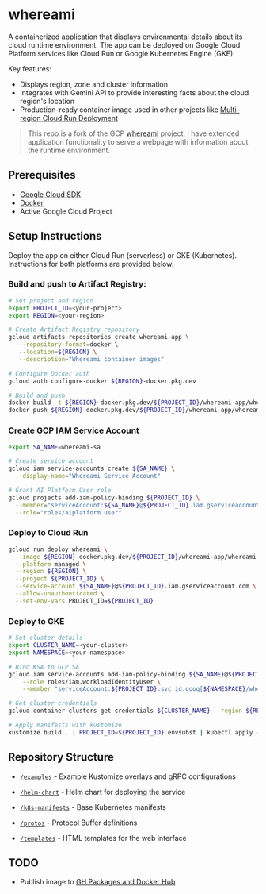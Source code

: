 # whereami

A containerized application that displays environmental details about its cloud runtime environment. The app can be deployed on Google Cloud Platform services like Cloud Run or Google Kubernetes Engine (GKE).

Key features:
- Displays region, zone and cluster information 
- Integrates with Gemini API to provide interesting facts about the cloud region's location
- Production-ready container image used in other projects like [Multi-region Cloud Run Deployment](https://github.com/gallaglo/gcp-demos-notes-and-tricks/tree/main/run/multi-region)

> This repo is a fork of the GCP [whereami](https://github.com/GoogleCloudPlatform/kubernetes-engine-samples/tree/main/quickstarts/whereami) project. I have extended application functionality to serve a webpage with information about the runtime environment.

## Prerequisites

- [Google Cloud SDK](https://cloud.google.com/sdk/docs/install)
- [Docker](https://docs.docker.com/get-docker/)
- Active Google Cloud Project

## Setup Instructions

Deploy the app on either Cloud Run (serverless) or GKE (Kubernetes). Instructions for both platforms are provided below.

### Build and push to Artifact Registry:

```bash
# Set project and region
export PROJECT_ID=<your-project>
export REGION=<your-region>

# Create Artifact Registry repository
gcloud artifacts repositories create whereami-app \
   --repository-format=docker \
   --location=${REGION} \
   --description="Whereami container images"

# Configure Docker auth 
gcloud auth configure-docker ${REGION}-docker.pkg.dev

# Build and push
docker build -t ${REGION}-docker.pkg.dev/${PROJECT_ID}/whereami-app/whereami:latest .
docker push ${REGION}-docker.pkg.dev/${PROJECT_ID}/whereami-app/whereami:latest
```
### Create GCP IAM Service Account
```bash
export SA_NAME=whereami-sa

# Create service account
gcloud iam service-accounts create ${SA_NAME} \
  --display-name="Whereami Service Account"

# Grant AI Platform User role
gcloud projects add-iam-policy-binding ${PROJECT_ID} \
  --member="serviceAccount:${SA_NAME}@${PROJECT_ID}.iam.gserviceaccount.com" \
  --role="roles/aiplatform.user"
```

### Deploy to Cloud Run
```bash
gcloud run deploy whereami \
  --image ${REGION}-docker.pkg.dev/${PROJECT_ID}/whereami-app/whereami:latest \
  --platform managed \
  --region ${REGION} \
  --project ${PROJECT_ID} \
  --service-account ${SA_NAME}@${PROJECT_ID}.iam.gserviceaccount.com \
  --allow-unauthenticated \
  --set-env-vars PROJECT_ID=${PROJECT_ID}
  ```

### Deploy to GKE
```bash
# Set cluster details
export CLUSTER_NAME=<your-cluster>
export NAMESPACE=<your-namespace>

# Bind KSA to GCP SA
gcloud iam service-accounts add-iam-policy-binding ${SA_NAME}@${PROJECT_ID}.iam.gserviceaccount.com \
    --role roles/iam.workloadIdentityUser \
    --member "serviceAccount:${PROJECT_ID}.svc.id.goog[${NAMESPACE}/whereami]"

# Get cluster credentials
gcloud container clusters get-credentials ${CLUSTER_NAME} --region ${REGION} --project ${PROJECT_ID}

# Apply manifests with kustomize
kustomize build . | PROJECT_ID=${PROJECT_ID} envsubst | kubectl apply -f - -n ${NAMESPACE}
```

## Repository Structure

- [`/examples`](https://github.com/gallaglo/whereami/tree/main/examples) - Example Kustomize overlays and gRPC configurations
- [`/helm-chart`](https://github.com/gallaglo/whereami/tree/main/helm-chart) - Helm chart for deploying the service
- [`/k8s-manifests`](https://github.com/gallaglo/whereami/tree/main/k8s-manifests) - Base Kubernetes manifests

- [`/protos`](https://github.com/gallaglo/whereami/tree/main/protos) - Protocol Buffer definitions
- [`/templates`](https://github.com/gallaglo/whereami/tree/main/templates) - HTML templates for the web interface

## TODO

* Publish image to [GH Packages and Docker Hub](https://docs.github.com/en/actions/use-cases-and-examples/publishing-packages/publishing-docker-images#publishing-images-to-github-packages)